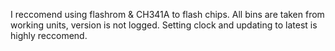 I reccomend using flashrom & CH341A to flash chips. All bins are taken from working units, version is not logged.
Setting clock and updating to latest is highly reccomend.
